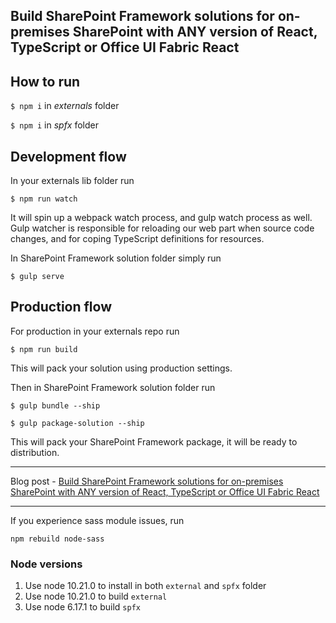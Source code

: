 ## Build SharePoint Framework solutions for on-premises SharePoint with ANY version of React, TypeScript or Office UI Fabric React

## How to run

`$ npm i` in _externals_ folder

`$ npm i` in _spfx_ folder

## Development flow
In your externals lib folder run 

`$ npm run watch`

It will spin up a webpack watch process, and gulp watch process as well. Gulp watcher is responsible for reloading our web part when source code changes, and for coping TypeScript definitions for resources. 

In SharePoint Framework solution folder simply run

`$ gulp serve`

## Production flow
For production in your externals repo run 

`$ npm run build`

This will pack your solution using production settings. 

Then in SharePoint Framework solution folder run

`$ gulp bundle --ship`

`$ gulp package-solution --ship`

This will pack your SharePoint Framework package, it will be ready to distribution.

--- 
Blog post - [Build SharePoint Framework solutions for on-premises SharePoint with ANY version of React, TypeScript or Office UI Fabric React](https://spblog.net/post/2019/08/08/build-sharepoint-framework-solutions-for-on-premises-sharepoint-with-any-version-of-react-typescript-or-office-ui-fabric-react)

---
If you experience sass module issues, run 

`npm rebuild node-sass`

### Node versions
1. Use node 10.21.0 to install in both `external` and `spfx` folder
2. Use node 10.21.0 to build `external`
3. Use node 6.17.1 to build `spfx`
